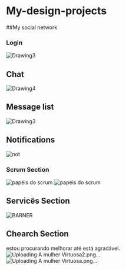 # My-design-projects
##My social network
### Login
![Drawing3](https://user-images.githubusercontent.com/75183854/163129022-e60e06a0-8fb2-441d-880e-2701fba69858.png)
## Chat
![Drawing4](https://user-images.githubusercontent.com/75183854/163129169-368efc14-416b-4871-983a-721d92260a00.png)

## Message list
![Drawing3](https://user-images.githubusercontent.com/75183854/163129320-4444a317-db51-4cb0-9d23-7800ec9d6f13.png)

## Notifications
![not](https://user-images.githubusercontent.com/75183854/163129416-a683311f-9cdf-41ce-b2f4-9487b5e8ebff.png)

### Scrum Section


![papéis do scrum](https://user-images.githubusercontent.com/75183854/159518033-770a8033-1471-4ee5-bff5-6ff9472e4c7c.jpg)
![papéis do scrum](https://user-images.githubusercontent.com/75183854/159518059-7db0e308-567b-4715-8874-103e64e3bc31.png)

## Servicês Section
![BARNER](https://user-images.githubusercontent.com/75183854/159757020-b45a583b-100c-4b7a-af87-4eada9d2a2c2.png)

## Chearch Section
estou procurando melhorar até está agradável.
![Uploading A mulher Virtuosa2.png…]()
![Uploading A mulher Virtuosa.png…]()

